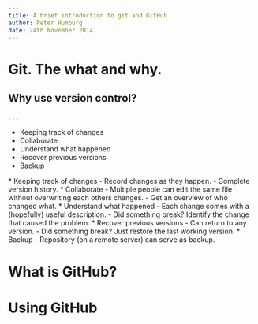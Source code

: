 ```yaml
---
title: A brief introduction to git and GitHub
author: Peter Humburg
date: 24th November 2014
---
```


# Git. The what and why.
## Why use version control?
. . .

* Keeping track of changes
* Collaborate
* Understand what happened
* Recover previous versions
* Backup

<div class="notes">
* Keeping track of changes
     - Record changes as they happen.
     - Complete version history.
* Collaborate
    - Multiple people can edit the same file without overwriting each others changes.
    - Get an overview of who changed what.
* Understand what happened
    - Each change comes with a (hopefully) useful description.
    - Did something break? Identify the change that caused the problem.
* Recover previous versions
    - Can return to any version.
    - Did something break? Just restore the last working version.
* Backup
    - Repository (on a remote server) can serve as backup.
</div>

# What is GitHub?

# Using GitHub
